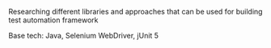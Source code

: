 Researching different libraries and approaches that can be used for building test automation framework  

Base tech: Java, Selenium WebDriver, jUnit 5
